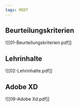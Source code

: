 ```yaml
---
tags: MEDT
---
```

## Beurteilungskriterien
![[01-Beurteilungskriterien.pdf]]
## Lehrinhalte
![[02-Lehrinhalte.pdf]]
## Adobe XD
![[09-Adobe Xd.pdf]]
